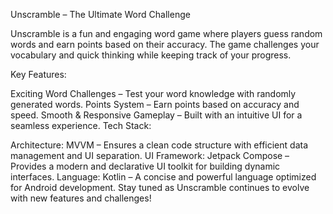 Unscramble – The Ultimate Word Challenge

Unscramble is a fun and engaging word game where players guess random words and earn points based on their accuracy. The game challenges your vocabulary and quick thinking while keeping track of your progress.

Key Features:

Exciting Word Challenges – Test your word knowledge with randomly generated words.
Points System – Earn points based on accuracy and speed.
Smooth & Responsive Gameplay – Built with an intuitive UI for a seamless experience.
Tech Stack:

Architecture: MVVM – Ensures a clean code structure with efficient data management and UI separation.
UI Framework: Jetpack Compose – Provides a modern and declarative UI toolkit for building dynamic interfaces.
Language: Kotlin – A concise and powerful language optimized for Android development.
Stay tuned as Unscramble continues to evolve with new features and challenges!
